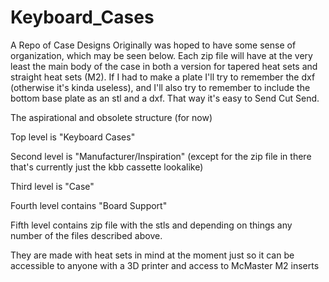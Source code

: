 # Keyboard_Cases
A Repo of Case Designs
Originally was hoped to have some sense of organization, which may be seen below.
Each zip file will have at the very least the main body of the case in both a version for tapered heat sets and straight heat sets (M2).
If I had to make a plate I'll try to remember the dxf (otherwise it's kinda useless), and I'll also try to remember to include the bottom base plate as an stl and a dxf.
That way it's easy to Send Cut Send.

The aspirational and obsolete structure (for now)

Top level is "Keyboard Cases"

Second level is "Manufacturer/Inspiration" (except for the zip file in there that's currently just the kbb cassette lookalike)

Third level is "Case"

Fourth level contains "Board Support"

Fifth level contains zip file with the stls and depending on things any number of the files described above.

They are made with heat sets in mind at the moment just so it can be accessible to anyone with a 3D printer and access to McMaster M2 inserts
